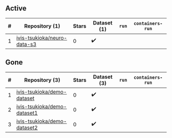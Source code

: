## Active
| # | Repository (1) | Stars | Dataset (1) | `run` | `containers-run` |
| --- | --- | --- | --- | --- | --- |
| 1 | [ivis-tsukioka/neuro-data-s3](https://github.com/ivis-tsukioka/neuro-data-s3) | 0 | :heavy_check_mark: |  |  |

## Gone
| # | Repository (3) | Stars | Dataset (3) | `run` | `containers-run` |
| --- | --- | --- | --- | --- | --- |
| 1 | [ivis-tsukioka/demo-dataset](https://github.com/ivis-tsukioka/demo-dataset) | 0 | :heavy_check_mark: |  |  |
| 2 | [ivis-tsukioka/demo-dataset1](https://github.com/ivis-tsukioka/demo-dataset1) | 0 | :heavy_check_mark: |  |  |
| 3 | [ivis-tsukioka/demo-dataset2](https://github.com/ivis-tsukioka/demo-dataset2) | 0 | :heavy_check_mark: |  |  |
